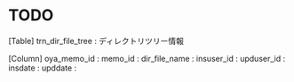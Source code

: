 # TODO

[Table]
  trn_dir_file_tree : ディレクトリツリー情報

[Column]
  oya_memo_id :
  memo_id :
  dir_file_name :
  insuser_id :
  upduser_id :
  insdate :
  upddate :
